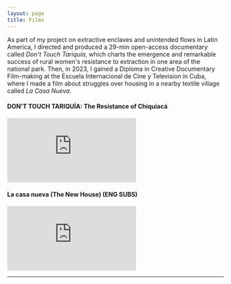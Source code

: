 ```yaml
---
layout: page
title: Films
---
```


As part of my project on extractive enclaves and unintended flows in Latin America, I directed and produced a 29-min open-access documentary called *Don't Touch Tariquía*, which charts the emergence and remarkable success of rural women's resistance to extraction in one area of the national park. Then, in 2023, I gained a Diploma in Creative Documentary Film-making at the Escuela Internacional de Cine y Television in Cuba, where I made a film about struggles over housing in a nearby textile village called *La Casa Nueva*.


#### DON'T TOUCH TARIQUÍA: The Resistance of Chiquiacá
<div class="video-container">
  <iframe src="https://www.youtube.com/embed/R3SbF-nGZbI" frameborder="0" allowfullscreen></iframe>
</div>


#### La casa nueva (The New House) (ENG SUBS)
<div class="video-container">
  <iframe src="https://www.youtube.com/embed/rTmq6xQzOkY" frameborder="0" allowfullscreen></iframe>
</div>

---

